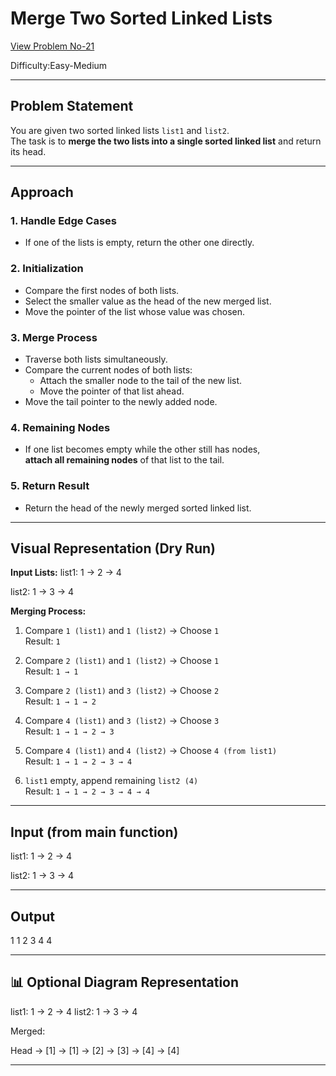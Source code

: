 # Merge Two Sorted Linked Lists
[View Problem No-21](https://leetcode.com/problems/merge-two-sorted-lists/)

Difficulty:Easy-Medium

---
## Problem Statement

You are given two sorted linked lists `list1` and `list2`.  
The task is to **merge the two lists into a single sorted linked list** and return its head.

---

## Approach

### 1. Handle Edge Cases
- If one of the lists is empty, return the other one directly.

### 2. Initialization
- Compare the first nodes of both lists.
- Select the smaller value as the head of the new merged list.
- Move the pointer of the list whose value was chosen.

### 3. Merge Process
- Traverse both lists simultaneously.
- Compare the current nodes of both lists:
  - Attach the smaller node to the tail of the new list.
  - Move the pointer of that list ahead.
- Move the tail pointer to the newly added node.

### 4. Remaining Nodes
- If one list becomes empty while the other still has nodes,  
  **attach all remaining nodes** of that list to the tail.

### 5. Return Result
- Return the head of the newly merged sorted linked list.

---

## Visual Representation (Dry Run)

**Input Lists:**
list1: 1 → 2 → 4

list2: 1 → 3 → 4


**Merging Process:**
1. Compare `1 (list1)` and `1 (list2)` → Choose `1`  
   Result: `1`

2. Compare `2 (list1)` and `1 (list2)` → Choose `1`  
   Result: `1 → 1`

3. Compare `2 (list1)` and `3 (list2)` → Choose `2`  
   Result: `1 → 1 → 2`

4. Compare `4 (list1)` and `3 (list2)` → Choose `3`  
   Result: `1 → 1 → 2 → 3`

5. Compare `4 (list1)` and `4 (list2)` → Choose `4 (from list1)`  
   Result: `1 → 1 → 2 → 3 → 4`

6. `list1` empty, append remaining `list2 (4)`  
   Result: `1 → 1 → 2 → 3 → 4 → 4`

---

## Input (from main function)

list1: 1 → 2 → 4

list2: 1 → 3 → 4

---
## Output

1 1 2 3 4 4

---

## 📊 Optional Diagram Representation

list1: 1 → 2 → 4
list2: 1 → 3 → 4

Merged:

Head → [1] → [1] → [2] → [3] → [4] → [4]

---